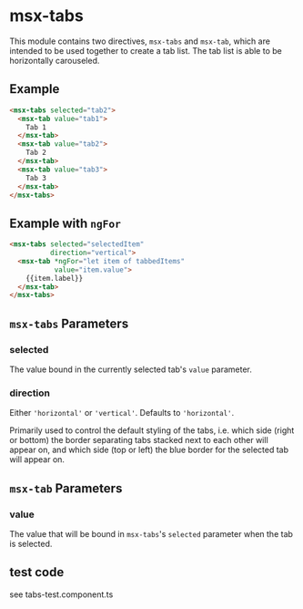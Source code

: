 # msx-tabs

This module contains two directives, `msx-tabs` and `msx-tab`, which are
intended to be used together to create a tab list. The tab list is able to be horizontally carouseled.

## Example

```html
<msx-tabs selected="tab2">
  <msx-tab value="tab1">
    Tab 1
  </msx-tab>
  <msx-tab value="tab2">
    Tab 2
  </msx-tab>
  <msx-tab value="tab3">
    Tab 3
  </msx-tab>
</msx-tabs>
```

## Example with `ngFor`

```html
<msx-tabs selected="selectedItem"
          direction="vertical">
  <msx-tab *ngFor="let item of tabbedItems"
           value="item.value">
    {{item.label}}
  </msx-tab>
</msx-tabs>
```

## `msx-tabs` Parameters

### selected

The value bound in the currently selected tab's `value` parameter.

### direction

Either `'horizontal'` or `'vertical'`. Defaults to `'horizontal'`.

Primarily used to control the default styling of the tabs, i.e. which side
(right or bottom) the border separating tabs stacked next to each other will
appear on, and which side (top or left) the blue border for the selected tab
will appear on.

## `msx-tab` Parameters

### value

The value that will be bound in `msx-tabs`'s `selected` parameter when the tab is
selected.

## test code

 see tabs-test.component.ts
 